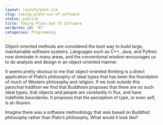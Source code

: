 ```yaml
---
layout: layouts/post.njk
slug: taking-plato-out-of-software
status: publish
title: Taking Plato Out Of Software
wordpress_id: '67'
categories: Programming
---
```


Object-oriented methods are considered the best way to build large, maintainable software systems.  Languages such as C++, Java, and Python now dominate in many areas, and the conventional wisdom encourages us to do analysis and design in an object-oriented manner.

It seems pretty obvious to me that object-oriented thinking is a direct application of Plato’s philosophy of ideal types that has been the foundation of much of Western philosophy and religion. If we look outside this parochial tradition we find that Buddhism proposes that there are no such ideal types, that objects and people are constantly in flux, and have indefinite boundaries.  It proposes that the perception of type, or even self, is an illusion.

Imagine there was a software methodology that was based on Buddhist philosophy rather than Plato’s philosophy.  What would it look like?
